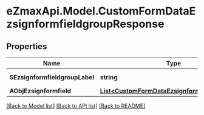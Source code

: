 
# eZmaxApi.Model.CustomFormDataEzsignformfieldgroupResponse

## Properties

Name | Type | Description | Notes
------------ | ------------- | ------------- | -------------
**SEzsignformfieldgroupLabel** | **string** | The Label for the Ezsignformfieldgroup | 
**AObjEzsignformfield** | [**List&lt;CustomFormDataEzsignformfieldResponse&gt;**](CustomFormDataEzsignformfieldResponse.md) |  | 

[[Back to Model list]](../README.md#documentation-for-models)
[[Back to API list]](../README.md#documentation-for-api-endpoints)
[[Back to README]](../README.md)

